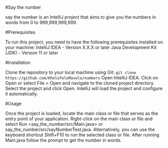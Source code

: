 
#Say the number

say the number is an IntelliJ project that aims to give you the numbers in words from 0 to 999,999,999,999.

#Prerequisites

To run this project, you need to have the following prerequisites installed on your machine:
IntelliJ IDEA - Version X.X.X or later
Java Development Kit (JDK) - Version 11 or later


#Installation

Clone the repository to your local machine using Git: `git clone https://github.com/KholofeloMasela/numbers`
Open IntelliJ IDEA.
Click on Open or select File > Open and navigate to the cloned project directory.
Select the project and click Open.
IntelliJ will load the project and configure it automatically.

#Usage

Once the project is loaded, locate the main class or file that serves as the entry point of your application.
Right-click on the main class or file and select Run <say_the_number/src/Main.java> or
say_the_number/src/sayNumberTest.java. Alternatively, you can use the keyboard shortcut Shift+F10 to run the selected
class or file.
After running Main.java follow the prompt to get the number in words.